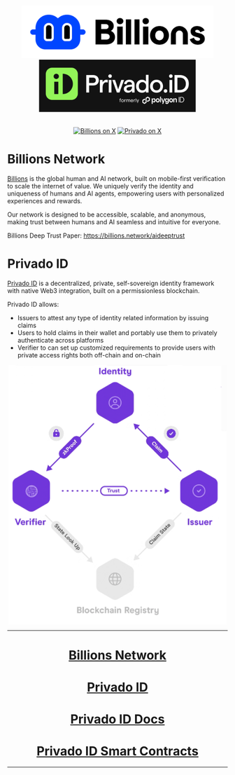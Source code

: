 <div align="center">
<a href="https://billions.network/"><img src="https://github.com/0xPolygonID/.github/blob/main/profile/Billions-logo.svg" height="120"/></a> <a href="https://www.privado.id/"><img src="https://github.com/0xPolygonID/.github/blob/main/profile/logo.svg" height="120"/></a>
</div>
<br />
<div align="center">

[![Billions on X][ico-billions]][link-billions] [![Privado on X][ico-privado]][link-privado]

</div>

[ico-billions]: https://img.shields.io/twitter/follow/billions_ntwk?label=Billions%20Network
[link-billions]: https://x.com/billions_ntwk

[ico-privado]: https://img.shields.io/twitter/follow/PrivadoID?label=Privado+ID
[link-privado]: https://x.com/PrivadoID

# Billions Network

[Billions](https://billions.network/) is the global human and AI network, built on mobile-first verification to scale the internet of value. We uniquely verify the identity and uniqueness of humans and AI agents, empowering users with personalized experiences and rewards.

Our network is designed to be accessible, scalable, and anonymous, making trust between humans and AI seamless and intuitive for everyone.

Billions Deep Trust Paper: https://billions.network/aideeptrust

# Privado ID

[Privado ID](https://www.privado.id/) is a decentralized, private, self-sovereign identity framework with native Web3 integration, built on a permissionless blockchain.

Privado ID allows:

- Issuers to attest any type of identity related information by issuing claims
- Users to hold claims in their wallet and portably use them to privately authenticate across platforms
- Verifier to can set up customized requirements to provide users with private access rights both off-chain and on-chain

<div align="center">
<img src= "https://github.com/0xPolygonID/tutorials/blob/main/mkdocs/docs/imgs/triangle-of-trust-polygonID.png" align="center" width="500"/>
</div>

---
# <div align="center"><b>[Billions Network](https://billions.network/)</b></div>
# <div align="center"><b>[Privado ID](https://www.privado.id/)</b></div>
# <div align="center"><b>[Privado ID Docs](https://docs.privado.id/)</b></div>
# <div align="center"><b>[Privado ID Smart Contracts](https://github.com/0xPolygonID/contracts)</b></div>
---
